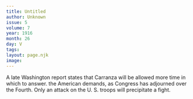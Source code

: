 ```yaml
---
title: Untitled
author: Unknown
issue: 5
volume: 7
year: 1916
month: 26
day: V
tags:
layout: page.njk
image:
---
```

A late Washington report states that Carranza will be allowed more time in which to answer. the American demands, as Congress has adjourned over the Fourth. Only an attack on the U. S. troops will precipitate a fight.    
